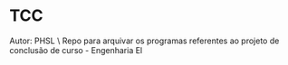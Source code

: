 # TCC
Autor: PHSL \\
Repo para arquivar os programas referentes ao projeto de conclusão de curso - Engenharia El
